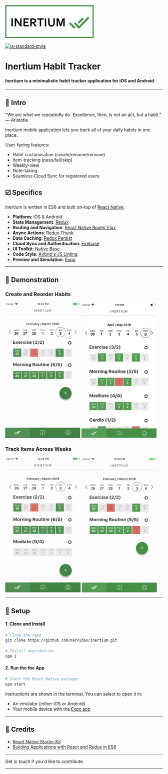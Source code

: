 <img src="./markdown/inertium.png" alt="Inertium Habit Tracker"/>

[![js-standard-style](https://img.shields.io/badge/code%20style-airbnb-brightgreen.svg?style=flat)](https://github.com/airbnb/javascript)

# Inertium Habit Tracker

#### Inertium is a minimalistic habit tracker application for iOS and Android.

---

## 👋 Intro

"We are what we repeatedly do. Excellence, then, is not an act, but a habit." — Aristotle

Inertium mobile application lets you track all of your daily habits in one place.

User-facing features:

- Habit customisation (create/rename/remove)
- Item-tracking (pass/fail/skip)
- Weekly-view
- Note-taking
- Seamless Cloud Sync for registered users

## ☑️ Specifics

Inertium is written in ES6 and built on-top of [React Native](http://facebook.github.io/react-native/).

- **Platform**: iOS & Android
- **State Management**: [Redux](https://redux.js.org/docs/introduction/)
- **Routing and Navigation**: [React Native Router Flux](https://github.com/aksonov/react-native-router-flux)
- **Async Actions**: [Redux Thunk](https://github.com/gaearon/redux-thunk)
- **Data Caching**: [Redux Persist](https://github.com/rt2zz/redux-persist)
- **Cloud Sync and Authentication**: [Firebase](https://firebase.google.com/)
- **UI Toolkit**: [Native Base](https://nativebase.io/)
- **Code Style**: [Airbnb's JS Linting](https://github.com/airbnb/javascript)
- **Preview and Simulation**: [Expo](https://expo.io/)

---

## 📖 Demonstration

### Create and Reorder Habits

![createnewhabit](./markdown/createnewhabit.gif)
![reorderhabits](./markdown/reorderhabits.gif)

### Track Items Across Weeks

![checkitemsoff](./markdown/checkitemsoff.gif)
![browseweeks](./markdown/browseweeks.gif)

---

## 🚀 Setup

#### 1. Clone and Install

```bash
# Clone the repo
git clone https://github.com/narvidas/inertium.git

# Install dependencies
npm i
```

#### 2. Run the the App

```bash
# Start the React Native packager
npm start
```

Instructions are shown in the terminal. You can select to open it in:

- An emulator (either iOS or Android)
- Your mobile device with the [Expo app](https://expo.io/)

---

## 👊 Credits

- [React Native Starter Kit](https://github.com/mcnamee/react-native-starter-kit)
- [Building Applications with React and Redux in ES6](https://www.pluralsight.com/courses/react-redux-react-router-es6)

---

Get in touch if you'd like to contribute.

---
